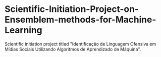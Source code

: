 # Scientific-Initiation-Project-on-Ensemblem-methods-for-Machine-Learning
Scientific initiation project titled "Identificação de Linguagem Ofensiva em Mídias Sociais Utilizando Algoritmos de Aprendizado de Máquina".
